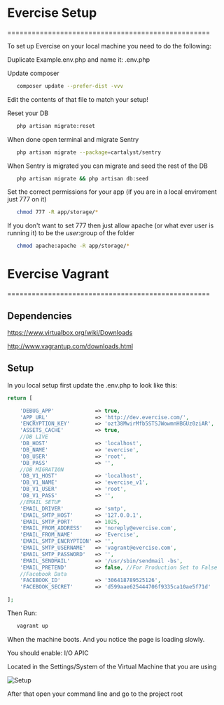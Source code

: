 # Evercise Setup
==================================================

To set up Evercise on your local machine you need to do the following:

Duplicate Example.env.php and name it: .env.php

Update composer
```bash
   composer update --prefer-dist -vvv
```

Edit the contents of that file to match your setup!

Reset your DB
```bash
   php artisan migrate:reset
```

When done open terminal and migrate Sentry
```bash
   php artisan migrate --package=cartalyst/sentry
```


When Sentry is migrated you can migrate and seed the rest of the DB
```bash
   php artisan migrate && php artisan db:seed
```

Set the correct permissions for your app (if you are in a local enviroment just 777 on it)
```bash
   chmod 777 -R app/storage/*
```

If you don't want to set 777 then just allow apache (or what ever user is running it) to be the $user:$group of the folder
```bash
   chmod apache:apache -R app/storage/*
```







# Evercise Vagrant
==================================================
## Dependencies

https://www.virtualbox.org/wiki/Downloads

http://www.vagrantup.com/downloads.html


## Setup

In you local setup first update the .env.php to look like this:

```php
return [

    'DEBUG_APP'             => true,
    'APP_URL'               => 'http://dev.evercise.com/',
    'ENCRYPTION_KEY'        => 'ozt38MwirMfb5STSJWowmnHBGUz0ziAR',
    'ASSETS_CACHE'          => true,
    //DB LIVE
    'DB_HOST'               => 'localhost',
    'DB_NAME'               => 'evercise',
    'DB_USER'               => 'root',
    'DB_PASS'               => '',
    //DB MIGRATION
    'DB_V1_HOST'            => 'localhost',
    'DB_V1_NAME'            => 'evercise_v1',
    'DB_V1_USER'            => 'root',
    'DB_V1_PASS'            => '',
    //EMAIL SETUP
    'EMAIL_DRIVER'          => 'smtp',
    'EMAIL_SMTP_HOST'       => '127.0.0.1',
    'EMAIL_SMTP_PORT'       => 1025,
    'EMAIL_FROM_ADDRESS'    => 'noreply@evercise.com',
    'EMAIL_FROM_NAME'       => 'Evercise',
    'EMAIL_SMTP_ENCRYPTION' => '',
    'EMAIL_SMTP_USERNAME'   => 'vagrant@evercise.com',
    'EMAIL_SMTP_PASSWORD'   => '',
    'EMAIL_SENDMAIL'        => '/usr/sbin/sendmail -bs',
    'EMAIL_PRETEND'         => false, //For Production Set to False
    //Facebook Data
    'FACEBOOK_ID'           => '306418789525126',
    'FACEBOOK_SECRET'       => 'd599aae625444706f9335ca10ae5f71d'

];
```

Then Run:
```bash
   vagrant up
```



When the machine boots. And you notice the page is loading slowly.

You should enable: I/O APIC

Located in the Settings/System of the Virtual Machine that you are using

![Setup](https://www.dropbox.com/s/c9v36501zoqbc35/Screen%20Shot%202014-08-27%20at%209.46.26%201.png?dl=1)

After that open your command line and go to the project root
